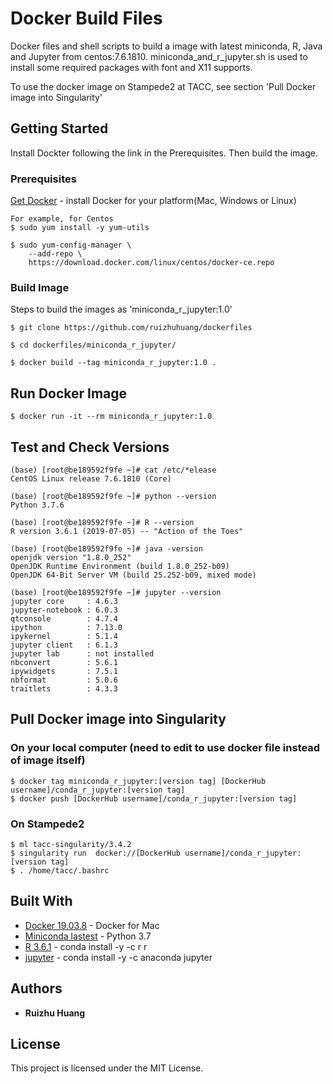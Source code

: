 # Docker Build Files

Docker files and shell scripts to build a image with latest miniconda, R, Java and Jupyter from centos:7.6.1810. 
miniconda_and_r_jupyter.sh is used to install some required packages with font and X11 supports.

To use the docker image on Stampede2 at TACC, see section 'Pull Docker image into Singularity'

## Getting Started

Install Dockter following the link in the Prerequisites. Then build the image.

### Prerequisites

[Get Docker](https://docs.docker.com/get-docker/) - install Docker for your platform(Mac, Windows or Linux)
```
For example, for Centos
$ sudo yum install -y yum-utils

$ sudo yum-config-manager \
    --add-repo \
    https://download.docker.com/linux/centos/docker-ce.repo
```

### Build Image

Steps to build the images as 'miniconda_r_jupyter:1.0'

```
$ git clone https://github.com/ruizhuhuang/dockerfiles

$ cd dockerfiles/miniconda_r_jupyter/

$ docker build --tag miniconda_r_jupyter:1.0 .
```

## Run Docker Image
```
$ docker run -it --rm miniconda_r_jupyter:1.0
```

## Test and Check Versions
```
(base) [root@be189592f9fe ~]# cat /etc/*elease
CentOS Linux release 7.6.1810 (Core)

(base) [root@be189592f9fe ~]# python --version
Python 3.7.6

(base) [root@be189592f9fe ~]# R --version
R version 3.6.1 (2019-07-05) -- "Action of the Toes"

(base) [root@be189592f9fe ~]# java -version
openjdk version "1.8.0_252"
OpenJDK Runtime Environment (build 1.8.0_252-b09)
OpenJDK 64-Bit Server VM (build 25.252-b09, mixed mode)

(base) [root@be189592f9fe ~]# jupyter --version
jupyter core     : 4.6.3
jupyter-notebook : 6.0.3
qtconsole        : 4.7.4
ipython          : 7.13.0
ipykernel        : 5.1.4
jupyter client   : 6.1.3
jupyter lab      : not installed
nbconvert        : 5.6.1
ipywidgets       : 7.5.1
nbformat         : 5.0.6
traitlets        : 4.3.3

```

## Pull Docker image into Singularity
### On your local computer (need to edit to use docker file instead of image itself)
```
$ docker tag miniconda_r_jupyter:[version tag] [DockerHub username]/conda_r_jupyter:[version tag]
$ docker push [DockerHub username]/conda_r_jupyter:[version tag]
```
### On Stampede2
```
$ ml tacc-singularity/3.4.2
$ singularity run  docker://[DockerHub username]/conda_r_jupyter:[version tag]
$ . /home/tacc/.bashrc 

```

## Built With

* [Docker 19.03.8](https://hub.docker.com/editions/community/docker-ce-desktop-mac/) - Docker for Mac
* [Miniconda lastest](https://repo.anaconda.com/miniconda/Miniconda3-latest-Linux-x86_64.sh) - Python 3.7
* [R 3.6.1](https://www.r-project.org/) - conda install -y -c r r
* [jupyter](https://jupyter.org/) - conda install -y -c anaconda jupyter


## Authors

* **Ruizhu Huang** 


## License

This project is licensed under the MIT License.


